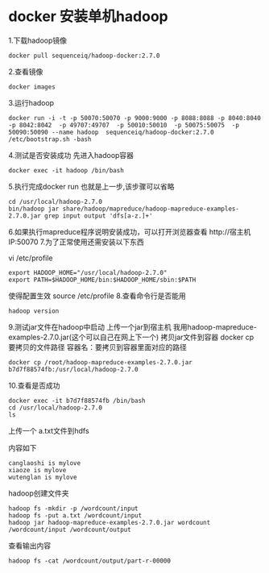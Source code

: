 # docker 安装单机hadoop

1.下载hadoop镜像

```
docker pull sequenceiq/hadoop-docker:2.7.0
```

2.查看镜像

```
docker images
```

3.运行hadoop

```
docker run -i -t -p 50070:50070 -p 9000:9000 -p 8088:8088 -p 8040:8040 -p 8042:8042  -p 49707:49707  -p 50010:50010  -p 50075:50075  -p 50090:50090 --name hadoop  sequenceiq/hadoop-docker:2.7.0 /etc/bootstrap.sh -bash
```

4.测试是否安装成功
先进入hadoop容器

```
docker exec -it hadoop /bin/bash
```

5.执行完成docker run 也就是上一步,该步骤可以省略

```
cd /usr/local/hadoop-2.7.0
bin/hadoop jar share/hadoop/mapreduce/hadoop-mapreduce-examples-2.7.0.jar grep input output 'dfs[a-z.]+'
```

6.如果执行mapreduce程序说明安装成功，可以打开浏览器查看
http://宿主机IP:50070
7.为了正常使用还需安装以下东西

vi /etc/profile

```
export HADOOP_HOME="/usr/local/hadoop-2.7.0"
export PATH=$HADOOP_HOME/bin:$HADOOP_HOME/sbin:$PATH
```

使得配置生效  source /etc/profile
8.查看命令行是否能用

```
hadoop version
```

9.测试jar文件在hadoop中启动
上传一个jar到宿主机
我用hadoop-mapreduce-examples-2.7.0.jar(这个可以自己在网上下一个)
拷贝jar文件到容器
docker cp 要拷贝的文件路径 容器名：要拷贝到容器里面对应的路径

```
docker cp /root/hadoop-mapreduce-examples-2.7.0.jar b7d7f88574fb:/usr/local/hadoop-2.7.0
```

10.查看是否成功

```
docker exec -it b7d7f88574fb /bin/bash
cd /usr/local/hadoop-2.7.0
ls
```

上传一个 a.txt文件到hdfs

内容如下

```
canglaoshi is mylove
xiaoze is mylove
wutenglan is mylove
```

hadoop创建文件夹

```
hadoop fs -mkdir -p /wordcount/input
hadoop fs -put a.txt /wordcount/input
hadoop jar hadoop-mapreduce-examples-2.7.0.jar wordcount /wordcount/input /wordcount/output
```

查看输出内容

```
hadoop fs -cat /wordcount/output/part-r-00000
```

